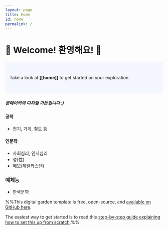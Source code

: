 ```yaml
---
layout: page
title: Home
id: home
permalink: /
---
```


# 💟 Welcome! 환영해요! 💟

<p style="padding: 3em 1em; background: #f5f7ff; border-radius: 4px;">
  Take a look at <span style="font-weight: bold">[[home]]</span> to get started on your exploration.
</p>

##### **퀸메이커**의 디지털 가든입니다 :)

#### 공학
- 전기, 기계, 철도 등

#### 인문학
- 사회심리, 인지심리
- 성(性)
- 메모(제텔카스텐)

### 예체능
- 한국문화

%%This digital garden template is free, open-source, and [available on GitHub here](https://github.com/maximevaillancourt/digital-garden-jekyll-template).

The easiest way to get started is to read this [step-by-step guide explaining how to set this up from scratch](https://maximevaillancourt.com/blog/setting-up-your-own-digital-garden-with-jekyll).%%

<style>
  .wrapper {
    max-width: 46em;
  }
</style>
